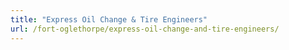 ```yaml
---
title: "Express Oil Change & Tire Engineers"
url: /fort-oglethorpe/express-oil-change-and-tire-engineers/
---
```

